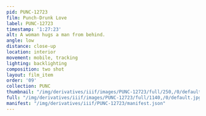 ```yaml
---
pid: PUNC-12723
film: Punch-Drunk Love
label: PUNC-12723
timestamp: '1:27:23'
alt: A woman hugs a man from behind.
angle: low
distance: close-up
location: interior
movement: mobile, tracking
lighting: backlighting
composition: two shot
layout: film_item
order: '09'
collection: PUNC
thumbnail: "/img/derivatives/iiif/images/PUNC-12723/full/250,/0/default.jpg"
full: "/img/derivatives/iiif/images/PUNC-12723/full/1140,/0/default.jpg"
manifest: "/img/derivatives/iiif/PUNC-12723/manifest.json"
---
```

